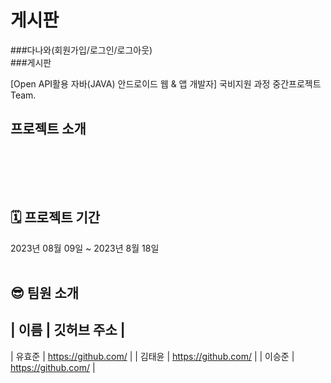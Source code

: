 # 게시판
###다나와(회원가입/로그인/로그아웃)<br/>
###게시판

[Open API활용 자바(JAVA) 안드로이드 웹 & 앱 개발자] 국비지원 과정
중간프로젝트 Team.
<br/>

## 프로젝트 소개
<br/>

   <br/><br/>

## 🗓 프로젝트 기간

2023년 08월 09일 ~ 2023년 8월 18일
<br/><br/>


## 😎 팀원 소개

| 이름     | 깃허브 주소                   |
-------------------------------------------
| 유효준   | https://github.com/           |
| 김태윤   | https://github.com/           |
| 이승준   | https://github.com/           |
